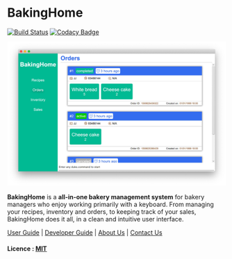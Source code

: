 # BakingHome

[![Build Status](https://travis-ci.com/AY1920S1-CS2113T-T12-3/main.svg?branch=master)](https://travis-ci.com/AY1920S1-CS2113T-T12-3/main)
[![Codacy Badge](https://api.codacy.com/project/badge/Grade/fe0f891024024abe8bebac8e46d86a08)](https://www.codacy.com/manual/AY1920S1-CS2113T-T12-3/main?utm_source=github.com&amp;utm_medium=referral&amp;utm_content=AY1920S1-CS2113T-T12-3/main&amp;utm_campaign=Badge_Grade)

![Ui](https://github.com/AY1920S1-CS2113T-T12-3/main/blob/master/docs/images/Ui.png)

**BakingHome** is a **all-in-one bakery management system** for bakery managers who enjoy working primarily with a keyboard. From managing your recipes, inventory and orders, to keeping track of your sales, BakingHome does it all, in a clean and intuitive user interface. 

[User Guide](docs/UserGuide.md) | [Developer Guide](docs/DeveloperGuide.md) | [About Us](docs/AboutUs.md) | [Contact Us](docs/ContactUs.md)

#### Licence : [MIT](LICENSE)

